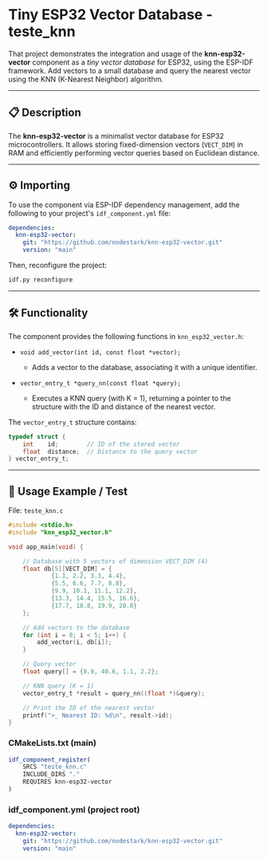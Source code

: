 # Tiny ESP32 Vector Database - teste_knn

That project demonstrates the integration and usage of the **knn-esp32-vector** component as a *tiny vector database* for ESP32, using the ESP-IDF framework. Add vectors to a small database and query the nearest vector using the KNN (K-Nearest Neighbor) algorithm.

---

## 📋 Description

The **knn-esp32-vector** is a minimalist vector database for ESP32 microcontrollers. It allows storing fixed-dimension vectors (`VECT_DIM`) in RAM and efficiently performing vector queries based on Euclidean distance.

---

## ⚙️ Importing

To use the component via ESP-IDF dependency management, add the following to your project's `idf_component.yml` file:

```yaml
dependencies:
  knn-esp32-vector:
    git: "https://github.com/nodestark/knn-esp32-vector.git"
    version: "main"
````

Then, reconfigure the project:

```bash
idf.py reconfigure
```

---

## 🛠️ Functionality

The component provides the following functions in `knn_esp32_vector.h`:

* `void add_vector(int id, const float *vector);`

  * Adds a vector to the database, associating it with a unique identifier.

* `vector_entry_t *query_nn(const float *query);`

  * Executes a KNN query (with K = 1), returning a pointer to the structure with the ID and distance of the nearest vector.

The `vector_entry_t` structure contains:

```c
typedef struct {
    int    id;        // ID of the stored vector
    float  distance;  // Distance to the query vector
} vector_entry_t;
```

---

## 🚀 Usage Example / Test

File: `teste_knn.c`

```c
#include <stdio.h>
#include "knn_esp32_vector.h"

void app_main(void) {

    // Database with 5 vectors of dimension VECT_DIM (4)
    float db[5][VECT_DIM] = {
            {1.1, 2.2, 3.3, 4.4},
            {5.5, 6.6, 7.7, 8.8},
            {9.9, 10.1, 11.1, 12.2},
            {13.3, 14.4, 15.5, 16.6},
            {17.7, 18.8, 19.9, 20.0}
    };

    // Add vectors to the database
    for (int i = 0; i < 5; i++) {
        add_vector(i, db[i]);
    }

    // Query vector
    float query[] = {8.9, 40.6, 1.1, 2.2};

    // KNN query (K = 1)
    vector_entry_t *result = query_nn((float *)&query);

    // Print the ID of the nearest vector
    printf(">_ Nearest ID: %d\n", result->id);
}
```

### CMakeLists.txt (main)

```cmake
idf_component_register(
    SRCS "teste_knn.c"
    INCLUDE_DIRS "."
    REQUIRES knn-esp32-vector
)
```

### idf\_component.yml (project root)

```yaml
dependencies:
  knn-esp32-vector:
    git: "https://github.com/nodestark/knn-esp32-vector.git"
    version: "main"
```

```
```
